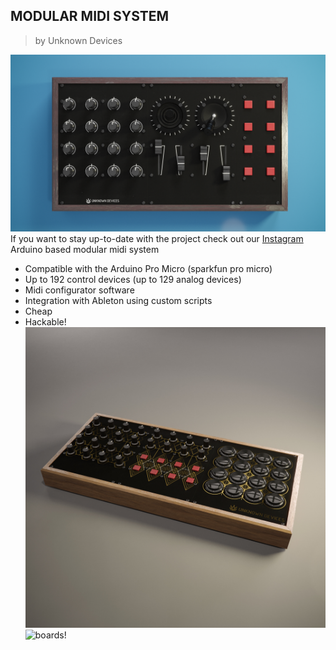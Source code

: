 ## MODULAR MIDI SYSTEM 
> by Unknown Devices

![Model02](\img\model02.png "Model02")
If you want to stay up-to-date with the project check out our [Instagram](https://www.instagram.com/unwndevices/ "Instagram")
Arduino based modular midi system
- Compatible with the Arduino Pro Micro (sparkfun pro micro) 
- Up to 192 control devices (up to 129 analog devices)
- Midi configurator software
- Integration with Ableton using custom scripts
- Cheap
- Hackable!
![Model01](\img\model01.jpg "Model01")
![boards!](\img\5.jpg "boards")